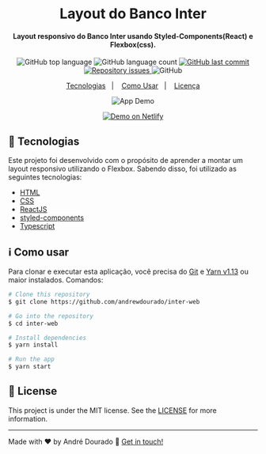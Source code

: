 <h1 align="center">
    Layout do Banco Inter
</h1>

<h4 align="center">
  Layout responsivo do Banco Inter usando Styled-Components(React) e Flexbox(css).
</h4>
<p align="center">
  <img alt="GitHub top language" src="https://img.shields.io/github/languages/top/andrewdourado/inter-web.svg">

  <img alt="GitHub language count" src="https://img.shields.io/github/languages/count/andrewdourado/inter-web.svg">
  
  <a href="https://github.com/andrewdourado/inter-web/commits/master">
    <img alt="GitHub last commit" src="https://img.shields.io/github/last-commit/andrewdourado/inter-web.svg">
  </a>

  <a href="https://github.com/andrewdourado/inter-web/issues">
    <img alt="Repository issues" src="https://img.shields.io/github/issues/andrewdourado/inter-web.svg">
  </a>

  <img alt="GitHub" src="https://img.shields.io/github/license/andrewdourado/inter-web.svg">
</p>

<p align="center">
  <a href="#rocket-tecnologias">Tecnologias</a>&nbsp;&nbsp;&nbsp;|&nbsp;&nbsp;&nbsp;
  <a href="#information_source-como-usar">Como Usar</a>&nbsp;&nbsp;&nbsp;|&nbsp;&nbsp;&nbsp;
  <a href="#memo-license">Licença</a>
</p>

<p align="center">
  <img alt="App Demo" src="https://res.cloudinary.com/andredourado/image/upload/v1592341239/inter-web/mockup-with-devices_ahxyzt.png">
</p>

<p align="center">
  <a href="https://inter-web.netlify.app/" target="_blank">
    <img alt="Demo on Netlify" src="https://res.cloudinary.com/andredourado/image/upload/v1591309503/demo_on_netlify_bbuvjz_gunwwk.png">
  </a>
</p>

## :rocket: Tecnologias

Este projeto foi desenvolvido com o propósito de aprender a montar um layout responsivo utilizando o Flexbox. Sabendo disso, 
foi utilizado as seguintes tecnologias:

-  [HTML](https://developer.mozilla.org/pt-BR/docs/Web/HTML)
-  [CSS](https://developer.mozilla.org/pt-BR/docs/Web/CSS/)
-  [ReactJS](https://reactjs.org/)
-  [styled-components](https://www.styled-components.com/)
-  [Typescript](https://www.typescriptlang.org/) 

## :information_source: Como usar

Para clonar e executar esta aplicação, você precisa do [Git](https://git-scm.com) e [Yarn v1.13](https://yarnpkg.com/) ou maior instalados. Comandos:

```bash
# Clone this repository
$ git clone https://github.com/andrewdourado/inter-web

# Go into the repository
$ cd inter-web

# Install dependencies
$ yarn install

# Run the app
$ yarn start
```

## :memo: License
This project is under the MIT license. See the [LICENSE](https://github.com/andrewdourado/inter-web/blob/master/LICENSE) for more information.

---

Made with ♥ by André Dourado :wave: [Get in touch!](https://www.linkedin.com/in/andre-dourado/)
